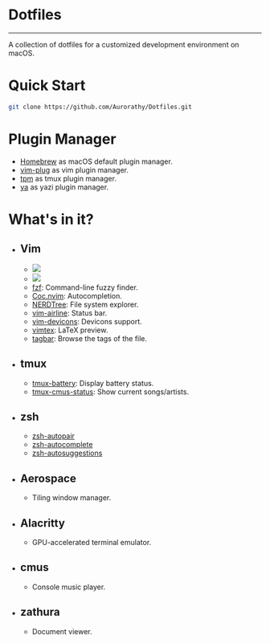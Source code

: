 # Dotfiles

---

A collection of dotfiles for a customized development environment on macOS.

# Quick Start

```sh
git clone https://github.com/Aurorathy/Dotfiles.git
```

# Plugin Manager

- [Homebrew](https://brew.sh/) as macOS default plugin manager.
- [vim-plug](https://github.com/junegunn/vim-plug) as vim plugin manager.
- [tpm](https://www.google.com/url?sa=t&source=web&rct=j&opi=89978449&url=https://github.com/tmux-plugins/tpm&ved=2ahUKEwisr_GQvu-LAxXzYPUHHV1CCYsQFnoECBcQAQ&usg=AOvVaw2bSO9F2nE13TBUFXq8PYKF) as tmux plugin manager.
- [ya](https://github.com/yazi-rs/plugins) as yazi plugin manager.

# What's in it?

- ## Vim
  - ![](~/Dotfiles/assets/vim/vim_screenshot00)
  - ![](~/Dotfiles/assets/vim/vim_screenshot01)
  - [fzf](https://github.com/junegunn/fzf.vim?tab=readme-ov-file): Command-line fuzzy finder.
  - [Coc.nvim](https://github.com/neoclide/coc.nvim): Autocompletion.
  - [NERDTree](https://github.com/preservim/nerdtree): File system explorer.
  - [vim-airline](https://github.com/vim-airline/vim-airline): Status bar.
  - [vim-devicons](https://github.com/ryanoasis/vim-devicons): Devicons support.
  - [vimtex](https://github.com/lervag/vimtex): LaTeX preview. 
  - [tagbar](https://github.com/preservim/tagbar): Browse the tags of the file.
- ## tmux
  - [tmux-battery](https://github.com/tmux-plugins/tmux-battery): Display battery status.
  - [tmux-cmus-status](https://github.com/JenGoldstrich/tmux-cmus-status): Show current songs/artists.

- ## zsh
  - [zsh-autopair](https://github.com/hlissner/zsh-autopair) 
  - [zsh-autocomplete](https://github.com/marlonrichert/zsh-autocomplete)
  - [zsh-autosuggestions](https://github.com/zsh-users/zsh-autosuggestions)

- ## Aerospace
  - Tiling window manager.

- ## Alacritty
  - GPU-accelerated terminal emulator.

- ## cmus
  - Console music player.

- ## zathura
  - Document viewer.
